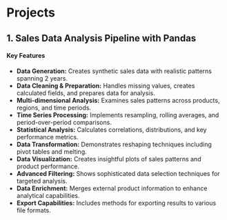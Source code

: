 # Projects
## 1. Sales Data Analysis Pipeline with Pandas
#### Key Features
- **Data Generation:** Creates synthetic sales data with realistic patterns spanning 2 years.
- **Data Cleaning & Preparation:** Handles missing values, creates calculated fields, and prepares data for analysis.
- **Multi-dimensional Analysis:** Examines sales patterns across products, regions, and time periods.
- **Time Series Processing:** Implements resampling, rolling averages, and period-over-period comparisons.
- **Statistical Analysis:** Calculates correlations, distributions, and key performance metrics.
- **Data Transformation:** Demonstrates reshaping techniques including pivot tables and melting.
- **Data Visualization:** Creates insightful plots of sales patterns and product performance.
- **Advanced Filtering:** Shows sophisticated data selection techniques for targeted analysis.
- **Data Enrichment:** Merges external product information to enhance analytical capabilities.
- **Export Capabilities:** Includes methods for exporting results to various file formats.
